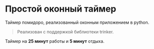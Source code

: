 # Простой оконный таймер 
 
 Таймер помидоро, реализованный оконным приложением в python.
 
 > Реализован с поддержкой библиотеки trinker.

Таймер на __25 минут__ работы и __5 минут__ отдыха.
